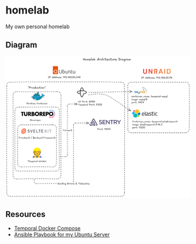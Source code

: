 # homelab
My own personal homelab

## Diagram

![](./assets/homelab-architecture-diagram.png)

## Resources
- [Temporal Docker Compose](https://github.com/anthonywong555/temporalio-docker-compose)
- [Ansible Playbook for my Ubuntu Server](https://github.com/anthonywong555/ansible-homelab)